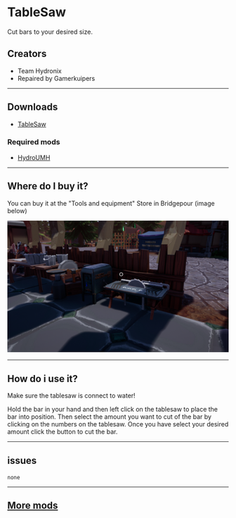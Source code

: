 # TableSaw

Cut bars to your desired size.

## Creators

- Team Hydronix
- Repaired by Gamerkuipers

-------

## Downloads

- [TableSaw](https://github.com/Gamerkuipers/Hydroneer-Modding/raw/main/1.x/500-TableSaw_P.pak)

### Required mods

- [HydroUMH](https://github.com/RHlNO/HydroneerModding/raw/main/Release%20Mods/501-HydroUMH_P.pak)

-------

## Where do I buy it?

You can buy it at the "Tools and equipment" Store in Bridgepour (image below)

![TableSaw](./img/Store_TableSaw.png)

-------

## How do i use it?

Make sure the tablesaw is connect to water!

Hold the bar in your hand and then left click on the tablesaw to place the bar into position.
Then select the amount you want to cut of the bar by clicking on the numbers on the tablesaw.
Once you have select your desired amount click the button to cut the bar.

-------

## issues

    none

-------

## [More mods](../../../)
